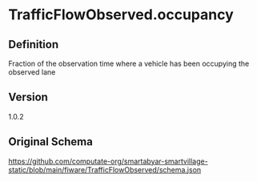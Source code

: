 # TrafficFlowObserved.occupancy

## Definition
Fraction of the observation time where a vehicle has been occupying the observed lane

## Version
1.0.2

## Original Schema
https://github.com/computate-org/smartabyar-smartvillage-static/blob/main/fiware/TrafficFlowObserved/schema.json
